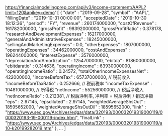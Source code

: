 https://financialmodelingprep.com/api/v3/income-statement/AAPL?limit=120&apikey=demo'
[ {
    "date" : "2019-09-28", 
    "symbol" : "AAPL",
    "fillingDate" : "2019-10-31 00:00:00",
    "acceptedDate" : "2019-10-30 18:12:36",
    "period" : "FY",
    "revenue" : 260174000000,
    "costOfRevenue" : 161782000000,
    "grossProfit" : 98392000000,
    "grossProfitRatio" : 0.378178,
    "researchAndDevelopmentExpenses" : 16217000000,
    "generalAndAdministrativeExpenses" : 18245000000,
    "sellingAndMarketingExpenses" : 0.0,
    "otherExpenses" : 1807000000,
    "operatingExpenses" : 34462000000,
    "costAndExpenses" : 196244000000,
    "interestExpense" : 3576000000,
    "depreciationAndAmortization" : 12547000000,
    "ebitda" : 81860000000,
    "ebitdaratio" : 0.314636,
    "operatingIncome" : 63930000000,
    "operatingIncomeRatio" : 0.24572,
    "totalOtherIncomeExpensesNet" : 422000000,
    "incomeBeforeTax" : 65737000000,    // 税前收入
    "incomeBeforeTaxRatio" : 0.252666,  // 税前税率
    "incomeTaxExpense" : 10481000000,   // 所得税
    "netIncome" : 55256000000,    // 税后净收入
    "netIncomeRatio" : 0.212381,  // 税后净利率, 净利率 = 税后净利 / 销货净额
    "eps" : 2.97145,
    "epsdiluted" : 2.97145,
    "weightedAverageShsOut" : 18595652000,
    "weightedAverageShsOutDil" : 18595652000,
    "link" : "https://www.sec.gov/Archives/edgar/data/320193/000032019319000119/0000320193-19-000119-index.html",
    "finalLink" : "https://www.sec.gov/Archives/edgar/data/320193/000032019319000119/a10-k20199282019.htm"
  }, ...
]

